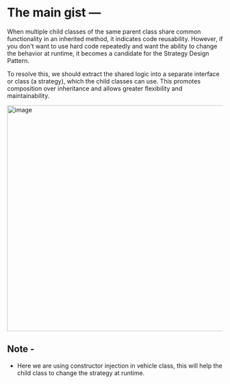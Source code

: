 # The main gist —

When multiple child classes of the same parent class share common functionality in an inherited method, it indicates code reusability. However, if you don't want to use hard code repeatedly and want the ability to change the behavior at runtime, it becomes a candidate for the Strategy Design Pattern.

To resolve this, we should extract the shared logic into a separate interface or class (a strategy), which the child classes can use. This promotes composition over inheritance and allows greater flexibility and maintainability.

<img width="1400" height="528" alt="image" src="https://github.com/user-attachments/assets/2e561865-e39a-4c0b-9dbb-792d7c8efc11" />

## Note - 
- Here we are using constructor injection in vehicle class, this will help the child class to change the strategy at runtime.
  
